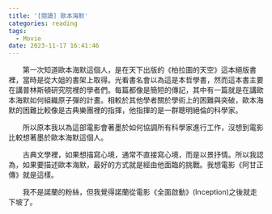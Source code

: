 ```yaml
---
title: '[閱讀] 歐本海默'
categories: reading
tags:
  - Movie
date: 2023-11-17 16:41:46
---
```


<!-- more -->

　　第一次知道歐本海默這個人，是在天下出版的《柏拉圖的天空》這本絕版書裡，當時是從大姐的書架上取得。光看書名會以為這是本哲學書，然而這本書主要在講普林斯頓研究院裡的學者們。每篇都像是簡短的傳記，其中有一篇就是在講歐本海默如何組織原子彈的計畫。相較於其他學者關於學術上的困難與突破，歐本海默的困難比較像是古典樂團裡的指揮，他指揮的是一群聰明絕倫的科學家。

　　所以原本我以為這部電影會著墨於如何協調所有科學家進行工作，沒想到電影比較想著墨於歐本海默這個人。

　　古典文學裡，如果想描寫心境，通常不直接寫心境，而是以景抒情。所以我認為，如果要描述歐本海默，最好的方式就是經由他面臨的挑戰。我想電影《阿甘正傳》就是這樣。

　　我不是諾蘭的粉絲，但我覺得諾蘭從電影《全面啟動》(Inception)之後就走下坡了。
